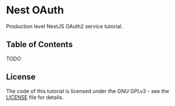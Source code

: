 # Nest OAuth

Production level NestJS OAuth2 service tutorial.

## Table of Contents

TODO

## License

The code of this tutorial is licensed under the GNU GPLv3 - see the [LICENSE](LICENSE) file for details.